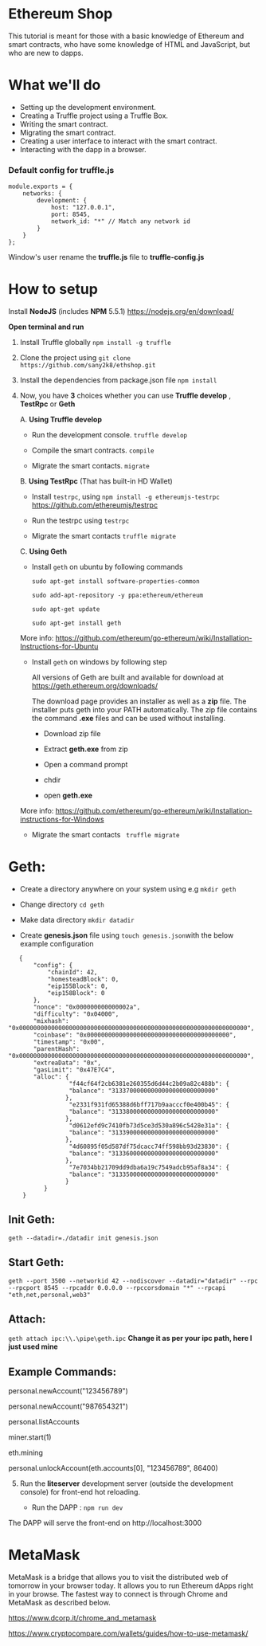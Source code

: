 # Ethereum Shop

This tutorial is meant for those with a basic knowledge of Ethereum and smart contracts, who have some knowledge of HTML and JavaScript, but who are new to dapps.

# What we'll do

- Setting up the development environment.
- Creating a Truffle project using a Truffle Box.
- Writing the smart contract.
- Migrating the smart contract.
- Creating a user interface to interact with the smart contract.
- Interacting with the dapp in a browser.

### Default config for truffle.js

```
module.exports = {
    networks: {
        development: {
            host: "127.0.0.1",
            port: 8545,
            network_id: "*" // Match any network id
        }
    }
};
```
Window's user rename the **truffle.js** file to **truffle-config.js**

# How to setup

Install **NodeJS** (includes **NPM** 5.5.1) https://nodejs.org/en/download/

**Open terminal and run** 

1. Install Truffle globally ``npm install -g truffle``

2. Clone the project using ``git clone https://github.com/sany2k8/ethshop.git``

3. Install the dependencies from package.json file ``npm install`` 

4. Now, you have **3** choices whether you can use **Truffle develop** , **TestRpc** or **Geth**
   
   A. **Using Truffle develop**

    - Run the development console. `truffle develop`

    - Compile the smart contracts. ``compile``
 
    - Migrate the smart contacts. ``migrate``

   B. **Using TestRpc** (That has built-in HD Wallet)

    - Install ``testrpc``, using ``npm install -g ethereumjs-testrpc`` https://github.com/ethereumjs/testrpc

    - Run the testrpc using ``testrpc``

    - Migrate the smart contacts ``truffle migrate``

   C. **Using Geth** 

    - Install ``geth`` on ubuntu by following commands

        ``sudo apt-get install software-properties-common``
    
        ``sudo add-apt-repository -y ppa:ethereum/ethereum``
    
        ``sudo apt-get update``
    
        ``sudo apt-get install geth``

   More info: https://github.com/ethereum/go-ethereum/wiki/Installation-Instructions-for-Ubuntu

    - Install ``geth`` on windows by following step
        
        All versions of Geth are built and available for download at https://geth.ethereum.org/downloads/

        The download page provides an installer as well as a **zip** file. The installer puts geth into your PATH automatically. The zip file contains the command **.exe** files and can be used without installing.

        - Download zip file
        
        - Extract **geth.exe** from zip
        
        - Open a command prompt
        
        - chdir
        
        - open **geth.exe**

   More info: https://github.com/ethereum/go-ethereum/wiki/Installation-instructions-for-Windows
  
    - Migrate the smart contacts `` truffle migrate``
    
# Geth:

   - Create a directory anywhere on your system using e.g ``mkdir geth``
 
   - Change directory ``cd geth``
 
   - Make data directory ``mkdir datadir``
 
   - Create **genesis.json** file using ``touch genesis.json``with the below example configuration
 
 ```
    {
        "config": {
            "chainId": 42,
            "homesteadBlock": 0,
            "eip155Block": 0,
            "eip158Block": 0
        },
        "nonce": "0x000000000000002a",
        "difficulty": "0x04000",
        "mixhash": "0x0000000000000000000000000000000000000000000000000000000000000000",
        "coinbase": "0x0000000000000000000000000000000000000000",
        "timestamp": "0x00",
        "parentHash": "0x0000000000000000000000000000000000000000000000000000000000000000",
        "extreaData": "0x",
        "gasLimit": "0x47E7C4",
        "alloc": {
                  "f44cf64f2cb6381e260355d6d44c2b09a82c488b": {
                  "balance": "31337000000000000000000000000"
                 },
                  "e2331f931fd65388d6bff717b9aacccf0e400b45": {
                  "balance": "31338000000000000000000000000"
                 },
                  "d0612efd9c7410fb73d5ce3d530a896c5428e31a": {
                  "balance": "31339000000000000000000000000"
                 },
                  "4d60895f05d587df75dcacc74ff598bb93d23830": {
                  "balance": "31336000000000000000000000000"
                 },
                  "7e7034bb21709dd9dba6a19c7549adcb95af8a34": {
                  "balance": "31335000000000000000000000000"
                 }
           }
     }

 ```
    
## Init Geth:

``geth --datadir=./datadir init genesis.json``

## Start Geth:

``geth --port 3500 --networkid 42 --nodiscover --datadir="datadir" --rpc --rpcport 8545 --rpcaddr 0.0.0.0 --rpccorsdomain "*" --rpcapi "eth,net,personal,web3"``

## Attach:

``geth attach ipc:\\.\pipe\geth.ipc`` **Change it as per your ipc path, here I just used mine**

## Example Commands:

 personal.newAccount("123456789")

 personal.newAccount("987654321")

 personal.listAccounts

 miner.start(1)

 eth.mining

 personal.unlockAccount(eth.accounts[0], "123456789", 86400)    
    

5. Run the **liteserver** development server (outside the development console) for front-end hot reloading.

    - Run the DAPP : ``npm run dev``

The DAPP will serve the front-end on http://localhost:3000

# MetaMask

MetaMask is a bridge that allows you to visit the distributed web of tomorrow in your browser today. It allows you to run Ethereum dApps right in your browse. The fastest way to connect is through Chrome and MetaMask as described below.

https://www.dcorp.it/chrome_and_metamask

https://www.cryptocompare.com/wallets/guides/how-to-use-metamask/


